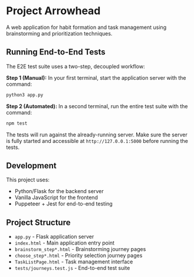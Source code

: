 # Project Arrowhead

A web application for habit formation and task management using brainstorming and prioritization techniques.

## Running End-to-End Tests

The E2E test suite uses a two-step, decoupled workflow:

**Step 1 (Manual):** In your first terminal, start the application server with the command:
```bash
python3 app.py
```

**Step 2 (Automated):** In a second terminal, run the entire test suite with the command:
```bash
npm test
```

The tests will run against the already-running server. Make sure the server is fully started and accessible at `http://127.0.0.1:5000` before running the tests.

## Development

This project uses:
- Python/Flask for the backend server
- Vanilla JavaScript for the frontend
- Puppeteer + Jest for end-to-end testing

## Project Structure

- `app.py` - Flask application server
- `index.html` - Main application entry point
- `brainstorm_step*.html` - Brainstorming journey pages
- `choose_step*.html` - Priority selection journey pages
- `TaskListPage.html` - Task management interface
- `tests/journeys.test.js` - End-to-end test suite
